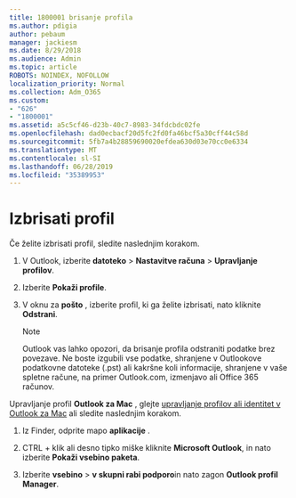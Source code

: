 ```yaml
---
title: 1800001 brisanje profila
ms.author: pdigia
author: pebaum
manager: jackiesm
ms.date: 8/29/2018
ms.audience: Admin
ms.topic: article
ROBOTS: NOINDEX, NOFOLLOW
localization_priority: Normal
ms.collection: Adm_O365
ms.custom:
- "626"
- "1800001"
ms.assetid: a5c5cf46-d23b-40c7-8983-34fdcbdc02fe
ms.openlocfilehash: dad0ecbacf20d5fc2fd0fa46bcf5a30cff44c58d
ms.sourcegitcommit: 5fb7a4b28859690020efdea630d03e70cc0e6334
ms.translationtype: MT
ms.contentlocale: sl-SI
ms.lasthandoff: 06/28/2019
ms.locfileid: "35389953"
---
```

# <a name="delete-a-profile"></a>Izbrisati profil

Če želite izbrisati profil, sledite naslednjim korakom.
  
1. V Outlook, izberite **datoteko** \> **Nastavitve računa** \> **Upravljanje profilov**.

2. Izberite **Pokaži profile**.

3. V oknu za **pošto** , izberite profil, ki ga želite izbrisati, nato kliknite **Odstrani**.

    > [!NOTE]
    > Outlook vas lahko opozori, da brisanje profila odstraniti podatke brez povezave. Ne boste izgubili vse podatke, shranjene v Outlookove podatkovne datoteke (.pst) ali kakršne koli informacije, shranjene v vaše spletne račune, na primer Outlook.com, izmenjavo ali Office 365 računov.
  
Upravljanje profil **Outlook za Mac** , glejte [upravljanje profilov ali identitet v Outlook za Mac](https://support.office.com/article/fed2a955-74df-4a24-bef6-78a426958c4c.aspx) ali sledite naslednjim korakom.
  
1. Iz Finder, odprite mapo **aplikacije** .

2. CTRL + klik ali desno tipko miške kliknite **Microsoft Outlook**, in nato izberite **Pokaži vsebino paketa**.

3. Izberite **vsebino** \> **v skupni rabi podporo**in nato zagon **Outlook profil Manager**.
